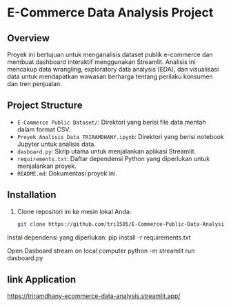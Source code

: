 # E-Commerce Data Analysis Project

## Overview
Proyek ini bertujuan untuk menganalisis dataset publik e-commerce dan membuat dashboard interaktif menggunakan Streamlit. Analisis ini mencakup data wrangling, exploratory data analysis (EDA), dan visualisasi data untuk mendapatkan wawasan berharga tentang perilaku konsumen dan tren penjualan.
## Project Structure
- `E-Commerce Public Dataset/`: Direktori yang berisi file data mentah dalam format CSV.
- `Proyek Analisis_Data_TRIRAMDHANY.ipynb`: Direktori yang berisi notebook Jupyter untuk analisis data.
- `dasboard.py`: Skrip utama untuk menjalankan aplikasi Streamlit.
- `requirements.txt`: Daftar dependensi Python yang diperlukan untuk menjalankan proyek.
- `README.md`: Dokumentasi proyek ini.

## Installation
1. Clone repositori ini ke mesin lokal Anda:
   ```bash
   git clone https://github.com/tri1505/E-Commerce-Public-Data-Analysis-
   
Instal dependensi yang diperlukan:
pip install -r requirements.txt

Open Dasboard stream on local computer
python -m streamlit run dasboard.py

## link Application
https://triramdhany-ecommerce-data-analysis.streamlit.app/
